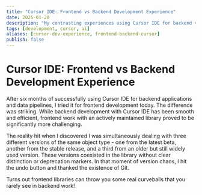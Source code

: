 ```yaml
---
title: "Cursor IDE: Frontend vs Backend Development Experience"
date: 2025-01-20
description: "My contrasting experiences using Cursor IDE for backend versus frontend development. Why AI coding assistants excel with backend tasks but struggle with complex frontend libraries."
tags: [development, cursor, ai]
aliases: [cursor-dev-experience, frontend-backend-cursor]
publish: false
---
```


# Cursor IDE: Frontend vs Backend Development Experience

After six months of successfully using Cursor IDE for backend applications and data pipelines, I tried it for frontend development today. The difference was striking. While backend development with Cursor IDE has been smooth and efficient, frontend work with an actively maintained library proved to be significantly more challenging.

The reality hit when I discovered I was simultaneously dealing with three different versions of the same object type - one from the latest beta, another from the stable release, and a third from an older but still widely used version. These versions coexisted in the library without clear distinction or deprecation markers. In that moment of version chaos, I hit the undo button and thanked the existence of Git.

Turns out frontend libraries can throw you some real curveballs that you rarely see in backend work! 